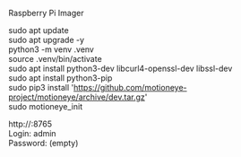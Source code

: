 Raspberry Pi Imager  

sudo apt update  
sudo apt upgrade -y  
python3 -m venv .venv  
source .venv/bin/activate  
sudo apt install python3-dev libcurl4-openssl-dev libssl-dev  
sudo apt install python3-pip  
sudo pip3 install 'https://github.com/motioneye-project/motioneye/archive/dev.tar.gz'  
sudo motioneye_init  


http://<YOUR-IP>:8765  
Login: admin  
Password: (empty)  
